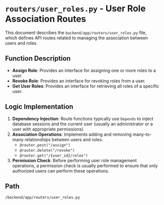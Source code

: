 # `routers/user_roles.py` - User Role Association Routes

This document describes the `backend/app/routers/user_roles.py` file, which defines API routes related to managing the association between users and roles.

## Function Description
*   **Assign Role**: Provides an interface for assigning one or more roles to a user.
*   **Revoke Role**: Provides an interface for revoking roles from a user.
*   **Get User Roles**: Provides an interface for retrieving all roles of a specific user.

## Logic Implementation
1.  **Dependency Injection**: Route functions typically use `Depends` to inject database sessions and the current user (usually an administrator or a user with appropriate permissions).
2.  **Association Operations**: Implements adding and removing many-to-many relationships between users and roles.
    *   `@router.post("/assign")`
    *   `@router.delete("/revoke")`
    *   `@router.get("/{user_id}/roles")`
3.  **Permission Check**: Before performing user role management operations, a permission check is usually performed to ensure that only authorized users can perform these operations.

## Path
`/backend/app/routers/user_roles.py`